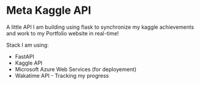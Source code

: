 # Meta Kaggle API

A little API I am building using flask to synchronize my kaggle achievements and work to my Portfolio website in real-time!

Stack I am using:

* FastAPI
* Kaggle API
* Microsoft Azure Web Services (for deployement)
* Wakatime API - Tracking my progress
